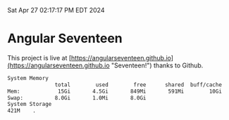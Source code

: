 Sat Apr 27 02:17:17 PM EDT 2024

# Angular Seventeen


This project is live at [https://angularseventeen.github.io](https://angularseventeen.github.io "Seventeen!") thanks to Github.

```bash
System Memory
               total        used        free      shared  buff/cache   available
Mem:            15Gi       4.5Gi       849Mi       591Mi        10Gi        10Gi
Swap:          8.0Gi       1.0Mi       8.0Gi
System Storage
421M	.
```
